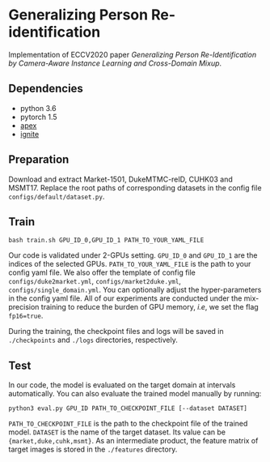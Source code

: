 # Generalizing Person Re-identification
Implementation of ECCV2020 paper *Generalizing Person Re-Identification by Camera-Aware Instance Learning and Cross-Domain Mixup*.

## Dependencies
* python 3.6
* pytorch 1.5
* [apex](https://github.com/NVIDIA/apex)
* [ignite](https://github.com/pytorch/ignite)

## Preparation
Download and extract Market-1501, DukeMTMC-reID, CUHK03 and MSMT17. 
Replace the root paths of corresponding datasets in the config file `configs/default/dataset.py`.


## Train
```shell script
bash train.sh GPU_ID_0,GPU_ID_1 PATH_TO_YOUR_YAML_FILE
```
Our code is validated under 2-GPUs setting. `GPU_ID_0` and `GPU_ID_1` are the indices of the selected GPUs. `PATH_TO_YOUR_YAML_FILE` is the path to your config yaml file. We also offer the template of config file `configs/duke2market.yml`, `configs/market2duke.yml`, `configs/single_domain.yml`. You can optionally adjust the hyper-parameters in the config yaml file. All of our experiments are conducted under the mix-precision training to reduce the burden of GPU memory, *i.e*, we set  the flag `fp16=true`.

During the training, the checkpoint files and logs will be saved in `./checkpoints` and `./logs` directories, respectively.

## Test
In our code, the model is evaluated on the target domain at intervals automatically.
You can also evaluate the trained model manually by running:
```shell script
python3 eval.py GPU_ID PATH_TO_CHECKPOINT_FILE [--dataset DATASET]
```

`PATH_TO_CHECKPOINT_FILE` is the path to the checkpoint file of the trained model. `DATASET` is the name of the target dataset. Its value can be `{market,duke,cuhk,msmt}`. As an intermediate product, the feature matrix of target images is stored in the `./features` directory.










